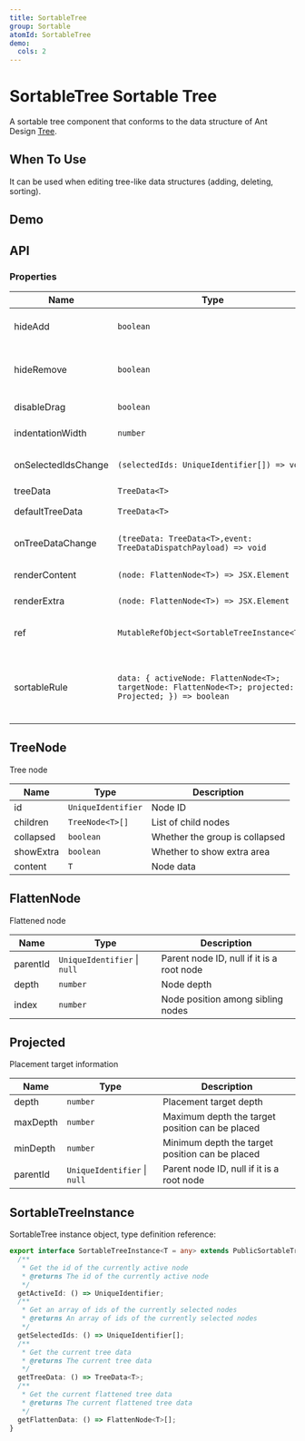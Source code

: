 ```yaml
---
title: SortableTree
group: Sortable
atomId: SortableTree
demo:
  cols: 2
---
```


# SortableTree Sortable Tree

A sortable tree component that conforms to the data structure of Ant Design [Tree](https://ant.design/components/tree).

## When To Use

It can be used when editing tree-like data structures (adding, deleting, sorting).

## Demo

###

<code src="./demos/default.tsx" ></code><code src="./demos/controlled.tsx" ></code>

<code src="./demos/renderContent.tsx" ></code> <code src="./demos/disableDrag.tsx" ></code> <code src="./demos/sortableRule.tsx" ></code>
<code src="./demos/virtual.tsx" ></code>

## API

### Properties

| Name                | Type                                                                                                  | Description                                     |
| ------------------- | ----------------------------------------------------------------------------------------------------- | ----------------------------------------------- |
| hideAdd             | `boolean`                                                                                             | Hide the default add button                     |
| hideRemove          | `boolean`                                                                                             | Hide the default remove button                  |
| disableDrag         | `boolean`                                                                                             | Disable dragging                                |
| indentationWidth    | `number`                                                                                              | Indentation width                               |
| onSelectedIdsChange | `(selectedIds: UniqueIdentifier[]) => void`                                                           | Callback for selected ID changes                |
| treeData            | `TreeData<T>`                                                                                         | Tree data                                       |
| defaultTreeData     | `TreeData<T>`                                                                                         | Default data                                    |
| onTreeDataChange    | `(treeData: TreeData<T>,event: TreeDataDispatchPayload) => void`                                      | Callback for data changes                       |
| renderContent       | `(node: FlattenNode<T>) => JSX.Element`                                                               | Render content                                  |
| renderExtra         | `(node: FlattenNode<T>) => JSX.Element`                                                               | Render extra items                              |
| ref                 | `MutableRefObject<SortableTreeInstance<T>>`                                                           | Expose methods externally                       |
| sortableRule        | `data: { activeNode: FlattenNode<T>; targetNode: FlattenNode<T>; projected: Projected; }) => boolean` | Function to control drag and drop sorting rules |

## TreeNode

Tree node

| Name      | Type               | Description                    |
| --------- | ------------------ | ------------------------------ |
| id        | `UniqueIdentifier` | Node ID                        |
| children  | `TreeNode<T>[]`    | List of child nodes            |
| collapsed | `boolean`          | Whether the group is collapsed |
| showExtra | `boolean`          | Whether to show extra area     |
| content   | `T`                | Node data                      |

## FlattenNode

Flattened node

| Name     | Type                         | Description                               |
| -------- | ---------------------------- | ----------------------------------------- |
| parentId | `UniqueIdentifier` \| `null` | Parent node ID, null if it is a root node |
| depth    | `number`                     | Node depth                                |
| index    | `number`                     | Node position among sibling nodes         |

## Projected

Placement target information

| Name     | Type                         | Description                                     |
| -------- | ---------------------------- | ----------------------------------------------- |
| depth    | `number`                     | Placement target depth                          |
| maxDepth | `number`                     | Maximum depth the target position can be placed |
| minDepth | `number`                     | Minimum depth the target position can be placed |
| parentId | `UniqueIdentifier` \| `null` | Parent node ID, null if it is a root node       |

## SortableTreeInstance

SortableTree instance object, type definition reference:

```typescript
export interface SortableTreeInstance<T = any> extends PublicSortableTreeStore {
  /**
   * Get the id of the currently active node
   * @returns The id of the currently active node
   */
  getActiveId: () => UniqueIdentifier;
  /**
   * Get an array of ids of the currently selected nodes
   * @returns An array of ids of the currently selected nodes
   */
  getSelectedIds: () => UniqueIdentifier[];
  /**
   * Get the current tree data
   * @returns The current tree data
   */
  getTreeData: () => TreeData<T>;
  /**
   * Get the current flattened tree data
   * @returns The current flattened tree data
   */
  getFlattenData: () => FlattenNode<T>[];
}
```
